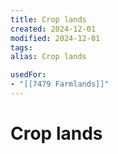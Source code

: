 ```yaml
---
title: Crop lands
created: 2024-12-01
modified: 2024-12-01
tags: 
alias: Crop lands

usedFor:
- "[[7479 Farmlands]]"
---
```

# Crop lands
